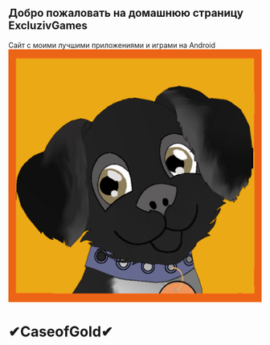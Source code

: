 ## Добро пожаловать на домашнюю страницу ExcluzivGames
Сайт с моими лучшими приложениями и играми на Android
![alt text](ava_umka.png)
# ✔CaseofGold✔

